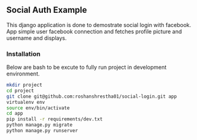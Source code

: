 ## Social Auth Example

This django application is done to demostrate social login with facebook. App simple
user facebook connection and fetches profile picture and username and displays.

### Installation

Below are bash to be excute to fully run project in development environment. 

```bash
mkdir project
cd project
git clone git@github.com:roshanshrestha01/social-login.git app
virtualenv env
source env/bin/activate
cd app
pip install -r requirements/dev.txt
python manage.py migrate
python manage.py runserver
```
